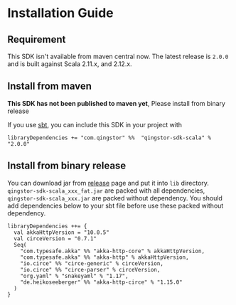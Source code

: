 # Installation Guide

## Requirement

This SDK isn't available from maven central now. The latest release is `2.0.0` 
and is built against Scala 2.11.x, and 2.12.x.

## Install from maven

**This SDK has not been published to maven yet**, Please install from binary release

If you use [sbt](http://www.scala-sbt.org/index.html), you can include this 
SDK in your project with

```sbtshell
libraryDependencies += "com.qingstor" %%  "qingstor-sdk-scala" % "2.0.0"
```

## Install from binary release

You can download jar from [release](https://github.com/cheerx/qingstor-sdk-scala/releases) page and put it into `lib` directory.
`qingstor-sdk-scala_xxx_fat.jar` are packed with all dependencies, `qingstor-sdk-scala_xxx.jar` are packed without dependency.
You should add dependencies below to your sbt file before use these packed without dependency.

```sbtshell
libraryDependencies ++= {
  val akkaHttpVersion = "10.0.5"
  val circeVersion = "0.7.1"
  Seq(
    "com.typesafe.akka" %% "akka-http-core" % akkaHttpVersion,
    "com.typesafe.akka" %% "akka-http" % akkaHttpVersion,
    "io.circe" %% "circe-generic" % circeVersion,
    "io.circe" %% "circe-parser" % circeVersion,
    "org.yaml" % "snakeyaml" % "1.17",
    "de.heikoseeberger" %% "akka-http-circe" % "1.15.0"
  )
}
```
